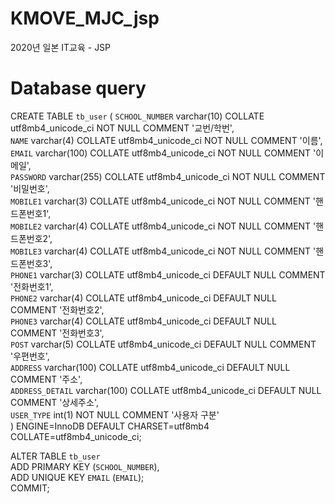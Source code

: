 # KMOVE_MJC_jsp
2020년 일본 IT교육 - JSP

# Database query

CREATE TABLE `tb_user` (
  `SCHOOL_NUMBER` varchar(10) COLLATE utf8mb4_unicode_ci NOT NULL COMMENT '교번/학번', <br>
  `NAME` varchar(4) COLLATE utf8mb4_unicode_ci NOT NULL COMMENT '이름', <br>
  `EMAIL` varchar(100) COLLATE utf8mb4_unicode_ci NOT NULL COMMENT '이메일', <br>
  `PASSWORD` varchar(255) COLLATE utf8mb4_unicode_ci NOT NULL COMMENT '비밀번호', <br>
  `MOBILE1` varchar(3) COLLATE utf8mb4_unicode_ci NOT NULL COMMENT '핸드폰번호1', <br>
  `MOBILE2` varchar(4) COLLATE utf8mb4_unicode_ci NOT NULL COMMENT '핸드폰번호2', <br>
  `MOBILE3` varchar(4) COLLATE utf8mb4_unicode_ci NOT NULL COMMENT '핸드폰번호3', <br>
  `PHONE1` varchar(3) COLLATE utf8mb4_unicode_ci DEFAULT NULL COMMENT '전화번호1', <br>
  `PHONE2` varchar(4) COLLATE utf8mb4_unicode_ci DEFAULT NULL COMMENT '전화번호2', <br>
  `PHONE3` varchar(4) COLLATE utf8mb4_unicode_ci DEFAULT NULL COMMENT '전화번호3', <br>
  `POST` varchar(5) COLLATE utf8mb4_unicode_ci DEFAULT NULL COMMENT '우편번호', <br>
  `ADDRESS` varchar(100) COLLATE utf8mb4_unicode_ci DEFAULT NULL COMMENT '주소', <br>
  `ADDRESS_DETAIL` varchar(100) COLLATE utf8mb4_unicode_ci DEFAULT NULL COMMENT '상세주소', <br>
  `USER_TYPE` int(1) NOT NULL COMMENT '사용자 구분' <br>
) ENGINE=InnoDB DEFAULT CHARSET=utf8mb4 COLLATE=utf8mb4_unicode_ci; <br>

ALTER TABLE `tb_user` <br>
  ADD PRIMARY KEY (`SCHOOL_NUMBER`), <br>
  ADD UNIQUE KEY `EMAIL` (`EMAIL`); <br>
COMMIT;

